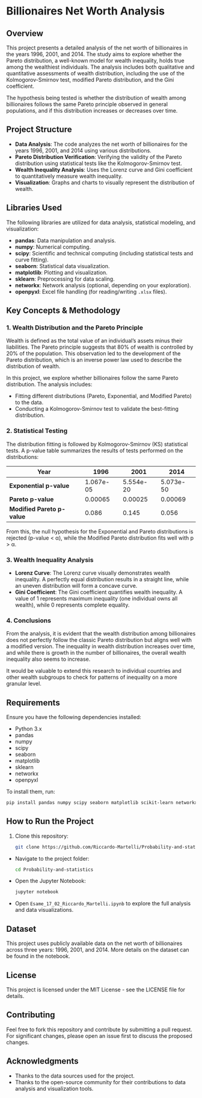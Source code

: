 # Billionaires Net Worth Analysis

## Overview
This project presents a detailed analysis of the net worth of billionaires in the years 1996, 2001, and 2014. The study aims to explore whether the Pareto distribution, a well-known model for wealth inequality, holds true among the wealthiest individuals. The analysis includes both qualitative and quantitative assessments of wealth distribution, including the use of the Kolmogorov-Smirnov test, modified Pareto distribution, and the Gini coefficient. 

The hypothesis being tested is whether the distribution of wealth among billionaires follows the same Pareto principle observed in general populations, and if this distribution increases or decreases over time.

## Project Structure
- **Data Analysis**: The code analyzes the net worth of billionaires for the years 1996, 2001, and 2014 using various distributions.
- **Pareto Distribution Verification**: Verifying the validity of the Pareto distribution using statistical tests like the Kolmogorov-Smirnov test.
- **Wealth Inequality Analysis**: Uses the Lorenz curve and Gini coefficient to quantitatively measure wealth inequality.
- **Visualization**: Graphs and charts to visually represent the distribution of wealth.

## Libraries Used
The following libraries are utilized for data analysis, statistical modeling, and visualization:

- **pandas**: Data manipulation and analysis.
- **numpy**: Numerical computing.
- **scipy**: Scientific and technical computing (including statistical tests and curve fitting).
- **seaborn**: Statistical data visualization.
- **matplotlib**: Plotting and visualization.
- **sklearn**: Preprocessing for data scaling.
- **networkx**: Network analysis (optional, depending on your exploration).
- **openpyxl**: Excel file handling (for reading/writing `.xlsx` files).

## Key Concepts & Methodology
### 1. **Wealth Distribution and the Pareto Principle**
Wealth is defined as the total value of an individual’s assets minus their liabilities. The Pareto principle suggests that 80% of wealth is controlled by 20% of the population. This observation led to the development of the Pareto distribution, which is an inverse power law used to describe the distribution of wealth.

In this project, we explore whether billionaires follow the same Pareto distribution. The analysis includes:
- Fitting different distributions (Pareto, Exponential, and Modified Pareto) to the data.
- Conducting a Kolmogorov-Smirnov test to validate the best-fitting distribution.
  
### 2. **Statistical Testing**
The distribution fitting is followed by Kolmogorov-Smirnov (KS) statistical tests. A p-value table summarizes the results of tests performed on the distributions:

| Year  | 1996 | 2001 | 2014 |
|-------|------|------|------|
| **Exponential p-value** | 1.067e-05 | 5.554e-20 | 5.073e-50 |
| **Pareto p-value** | 0.00065 | 0.00025 | 0.00069 |
| **Modified Pareto p-value** | 0.086 | 0.145 | 0.056 |

From this, the null hypothesis for the Exponential and Pareto distributions is rejected (p-value < α), while the Modified Pareto distribution fits well with p > α.

### 3. **Wealth Inequality Analysis**
- **Lorenz Curve**: The Lorenz curve visually demonstrates wealth inequality. A perfectly equal distribution results in a straight line, while an uneven distribution will form a concave curve.
- **Gini Coefficient**: The Gini coefficient quantifies wealth inequality. A value of 1 represents maximum inequality (one individual owns all wealth), while 0 represents complete equality.

### 4. **Conclusions**
From the analysis, it is evident that the wealth distribution among billionaires does not perfectly follow the classic Pareto distribution but aligns well with a modified version. The inequality in wealth distribution increases over time, and while there is growth in the number of billionaires, the overall wealth inequality also seems to increase.

It would be valuable to extend this research to individual countries and other wealth subgroups to check for patterns of inequality on a more granular level.

## Requirements
Ensure you have the following dependencies installed:

- Python 3.x
- pandas
- numpy
- scipy
- seaborn
- matplotlib
- sklearn
- networkx
- openpyxl

To install them, run:

```bash
pip install pandas numpy scipy seaborn matplotlib scikit-learn networkx openpyxl
```
## How to Run the Project

1. Clone this repository:

   ```bash
   git clone https://github.com/Riccardo-Martelli/Probability-and-statistics.git
   ```
- Navigate to the project folder:

  ```bash
  cd Probability-and-statistics
  ```
- Open the Jupyter Notebook:

  ```bash
  jupyter notebook
  ```
- Open `Esame_17_02_Riccardo_Martelli.ipynb` to explore the full analysis and data visualizations.
## Dataset

This project uses publicly available data on the net worth of billionaires across three years: 1996, 2001, and 2014. More details on the dataset can be found in the notebook.

## License

This project is licensed under the MIT License - see the LICENSE file for details.

## Contributing

Feel free to fork this repository and contribute by submitting a pull request. For significant changes, please open an issue first to discuss the proposed changes.

## Acknowledgments

- Thanks to the data sources used for the project.
- Thanks to the open-source community for their contributions to data analysis and visualization tools.
